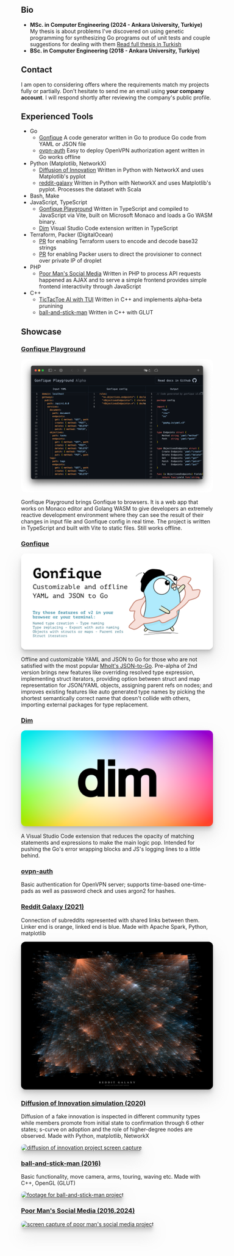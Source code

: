 ## Bio

- **MSc. in Computer Engineering (2024 - Ankara University, Turkiye)**  
  My thesis is about problems I've discovered on using genetic programming for synthesizing Go programs out of unit tests and couple suggestions for dealing with them
  [Read full thesis in Turkish](https://tez.yok.gov.tr/UlusalTezMerkezi/TezGoster?key=weFMBHaUra8rsS5wi2bmHDKlIvi-IwlFkdPWTMwNi0k9Pt1C4PzNAFzxcjzHPgAW)
- **BSc. in Computer Engineering (2018 - Ankara University, Turkiye)**

## Contact

I am open to considering offers where the requirements match my projects fully or partially. Don't hesitate to send me an email using **your company account**. I will respond shortly after reviewing the company's public profile.

## Experienced Tools

- Go
  - [Gonfique](https://github.com/ufukty/gonfique) A code generator written in Go to produce Go code from YAML or JSON file
  - [ovpn-auth](https://github.com/ufukty/ovpn-auth) Easy to deploy OpenVPN authorization agent written in Go works offline
- Python (Matplotlib, NetworkX)
  - [Diffusion of Innovation](https://github.com/ufukty/diffusion-of-innovation) Written in Python with NetworkX and uses Matplotlib's pyplot
  - [reddit-galaxy](https://github.com/ufukty/reddit-galaxy) Written in Python with NetworkX and uses Matplotlib's pyplot. Processes the dataset with Scala
- Bash, Make
- JavaScript, TypeScript
  - [Gonfique Playground](https://github.com/ufukty/gonfique-playground) Written in TypeScript and compiled to JavaScript via Vite, built on Microsoft Monaco and loads a Go WASM binary.
  - [Dim](https://github.com/ufukty/dim) Visual Studio Code extension written in TypeScript
- Terraform, Packer (DigitalOcean)
  - [PR](https://github.com/hashicorp/terraform/pull/29127) for enabling Terraform users to encode and decode base32 strings
  - [PR](https://github.com/hashicorp/packer/pull/10093) for enabling Packer users to direct the provisioner to connect over private IP of droplet
- PHP
  - [Poor Man's Social Media](https://github.com/ufukty/poor-man-s-social-media) Written in PHP to process API requests happened as AJAX and to serve a simple frontend provides simple frontend interactivity through JavaScript
- C++
  - [TicTacToe AI with TUI](https://github.com/ufukty/TicTacToe-AI) Written in C++ and implements alpha-beta prunining
  - [ball-and-stick-man](https://github.com/ufukty/ball-and-stick-man) Written in C++ with GLUT

## Showcase

<style>
.ufukty-card {
    transition: all 160ms ease-out;
    border-radius: 12px; 

    &:hover {
        transform: scale(1.01);
        filter: brightness(1.1);
    }

    &.cast-shadow {
        box-shadow: 0 20px 40px #8884, 0 10px 10px #8884, 0 5px 4px -2px #8884;

        &:hover {
            box-shadow: 0 30px 50px #8884, 0 20px 24px #8884, 0 10px 12px #8884;
        }
    }
}
</style>

### [Gonfique Playground](https://github.com/ufukty/gonfique-playground)

<a href="https://github.com/ufukty/gonfique-playground"><img class="ufukty-card" src="assets/gp.png" attr="Screenshot of Gonfique Playground"></a>

Gonfique Playground brings Gonfique to browsers. It is a web app that works on Monaco editor and Golang WASM to give developers an extremely reactive development environment where they can see the result of their changes in input file and Gonfique config in real time. The project is written in TypeScript and built with Vite to static files. Still works offline.

### [Gonfique](https://github.com/ufukty/gonfique)

<a href="https://github.com/ufukty/gonfique"><img class="ufukty-card cast-shadow" src="assets/gonfique.png" alt="Gonfique logo"></a>

Offline and customizable YAML and JSON to Go for those who are not satisfied with the most popular [Mholt's JSON-to-Go](https://mholt.github.io/json-to-go/). Pre-alpha of 2nd version brings new features like overriding resolved type expression, implementing struct iterators, providing option between struct and map representation for JSON/YAML objects, assigning parent refs on nodes; and improves existing features like auto generated type names by picking the shortest semantically correct name that doesn't collide with others, importing external packages for type replacement.

### [Dim](https://github.com/ufukty/dim)

<a href="https://github.com/ufukty/dim"><img class="ufukty-card cast-shadow" src="assets/dim.png" alt="Dim logo"></a>

A Visual Studio Code extension that reduces the opacity of matching statements and expressions to make the main logic pop. Intended for pushing the Go's error wrapping blocks and JS's logging lines to a little behind.

### [ovpn-auth](https://github.com/ufukty/ovpn-auth)

Basic authentication for OpenVPN server; supports time-based one-time-pads as well as password check and uses argon2 for hashes.

### [Reddit Galaxy (2021)](https://github.com/ufukty/reddit-galaxy)

Connection of subreddits represented with shared links between them. Linker end is orange, linked end is blue. Made with Apache Spark, Python, matplotlib

<a href="https://github.com/ufukty/reddit-galaxy"><img class="ufukty-card cast-shadow" src="assets/reddit-galaxy.jpg" alt="reddit galaxy"></a>

### [Diffusion of Innovation simulation (2020)](https://github.com/ufukty/diffusion-of-innovation)

Diffusion of a fake innovation is inspected in different community types while members promote from initial state to confirmation through 6 other states; s-curve on adoption and the role of higher-degree nodes are observed. Made with Python, matplotlib, NetworkX

<a href="https://github.com/ufukty/doi"><img class="ufukty-card cast-shadow" src="assets/doi.gif" alt="diffusion of innovation project screen capture"></a>

### [ball-and-stick-man (2016)](https://github.com/ufukty/ball-and-stick-man)

Basic functionality, move camera, arms, touring, waving etc. Made with C++, OpenGL (GLUT)

<a href="https://github.com/ufukty/ball-and-stick-man"><img class="ufukty-card cast-shadow" src="assets/ball-and-stick.gif" alt="footage for ball-and-stick-man project"></a>

### [Poor Man's Social Media (2016,2024)](https://github.com/ufukty/poor-man-s-social-media)

<a href="https://github.com/ufukty/poor-man-s-social-media"><img class="ufukty-card cast-shadow" src="assets/social.gif" alt="screen capture of poor man's social media project"></a>
